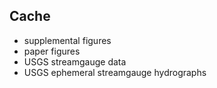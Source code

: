 ## Cache

- supplemental figures
- paper figures
- USGS streamgauge data
- USGS ephemeral streamgauge hydrographs